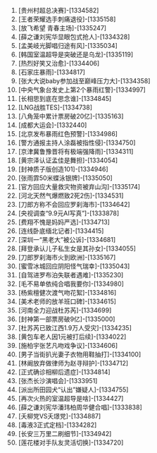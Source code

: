 
1. [贵州村超总决赛]-[1334582]
1. [王者荣耀选手刺痛退役]-[1335158]
1. [放飞希望 青春主场]-[1335247]
1. [薛之谦刘宪华显眼包式抢人]-[1334328]
1. [孟美岐光脚唱归途有风]-[1335034]
1. [韩国室温超导是突破还是乌龙]-[1335119]
1. [热烈好笑又治愈]-[1334406]
1. [石家庄暴雨]-[1334817]
1. [张大大说baby参加战至巅峰压力大]-[1334358]
1. [中央气象台发史上第2个暴雨红警]-[1334997]
1. [长相思到底在思念谁]-[1334845]
1. [LNG战胜TES]-[1334738]
1. [八角笼中累计票房破20亿]-[1335163]
1. [成都大运会]-[1332440]
1. [北京发布暴雨红色预警]-[1334986]
1. [警方通报主持人涂磊被指性侵]-[1334750]
1. [京津冀鲁豫晋将有极端强降雨]-[1334311]
1. [黄宗泽认证孟佳是舞担]-[1334054]
1. [封神质子版创造101]-[1334946]
1. [张雨霏50米蝶泳银牌]-[1335050]
1. [官方回应大量救灾物资被弃山沟]-[1335174]
1. [河北天然气爆燃致2死2伤]-[1334531]
1. [刀郎方称不会回应罗刹海市]-[1334642]
1. [央视调查“9.9元AI写真”]-[1333878]
1. [费翔不愧是妈妈严选]-[1334713]
1. [连线卧底缅北记者]-[1334415]
1. [深圳一“黑老大”被公诉]-[1334681]
1. [拜登承认儿子私生女是其孙女]-[1334055]
1. [刀郎罗刹海市火到欧洲]-[1335167]
1. [蜜雪冰城回应阴阳怪气瑞幸]-[1335043]
1. [自驾进罗布泊失联者遇难]-[1335230]
1. [毛不易单依纯合唱我要你]-[1334980]
1. [杨紫檀健次渡气吻花絮]-[1334816]
1. [美术老师的放羊班口碑]-[1334615]
1. [河南全力迎战杜苏芮]-[1334699]
1. [封神第一部票房破9亿]-[1335000]
1. [杜苏芮已致江西1.9万人受灾]-[1334235]
1. [黄包车老人因1元被打后续]-[1334022]
1. [施柏宇张艺凡吻戏争议]-[1334606]
1. [男子当街扒光妻子衣物用鞋抽打]-[1334100]
1. [林阚放弃做律师为赵寻辩护]-[1334712]
1. [正式确诊相柳后遗症]-[1334814]
1. [张杰长沙演唱会]-[1333951]
1. [派出所田园犬“认出”嫌疑人]-[1334755]
1. [再次火热的室温超导是啥]-[1334427]
1. [薛之谦刘宪华潘玮柏周华健合唱]-[1333838]
1. [夭柳党VS夭璟党]-[1334887]
1. [毒液3正式定档]-[1334282]
1. [长安三万里二刷细节]-[1334942]
1. [莲花楼对手队友灵活切换]-[1334720]